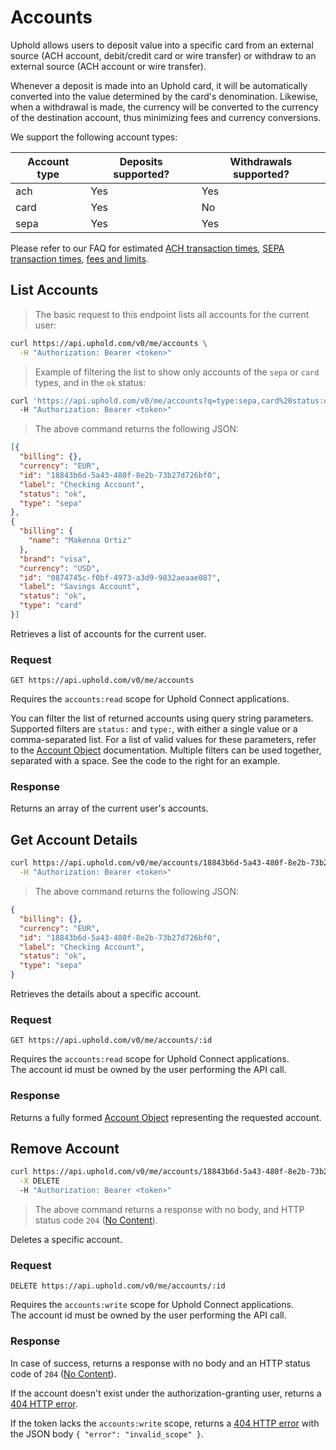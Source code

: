 # Accounts

Uphold allows users to deposit value into a specific card from an external source (ACH account, debit/credit card or wire transfer) or withdraw to an external source (ACH account or wire transfer).

Whenever a deposit is made into an Uphold card, it will be automatically converted into the value determined by the card's denomination.
Likewise, when a withdrawal is made, the currency will be converted to the currency of the destination account, thus minimizing fees and currency conversions.

We support the following account types:

Account type | Deposits supported? | Withdrawals supported?
------------ | ------------------- | ----------------------
ach          | Yes                 | Yes
card         | Yes                 | No
sepa         | Yes                 | Yes

Please refer to our FAQ for estimated [ACH transaction times](https://support.uphold.com/hc/en-us/articles/206762103-How-to-add-and-withdraw-funds-via-bank-transfer-U-S-), [SEPA transaction times](https://support.uphold.com/hc/en-us/articles/205803186-How-to-add-and-withdraw-funds-via-bank-transfer-Europe-), [fees and limits](https://support.uphold.com/hc/en-us/articles/206118653-Transaction-Trading-Limits).

## List Accounts

> The basic request to this endpoint lists all accounts for the current user:

```bash
curl https://api.uphold.com/v0/me/accounts \
  -H "Authorization: Bearer <token>"
```

> Example of filtering the list to show only accounts of the `sepa` or `card` types, and in the `ok` status:

```bash
curl 'https://api.uphold.com/v0/me/accounts?q=type:sepa,card%20status:ok'
  -H "Authorization: Bearer <token>"
```

> The above command returns the following JSON:

```json
[{
  "billing": {},
  "currency": "EUR",
  "id": "18843b6d-5a43-480f-8e2b-73b27d726bf0",
  "label": "Checking Account",
  "status": "ok",
  "type": "sepa"
},
{
  "billing": {
    "name": "Makenna Ortiz"
  },
  "brand": "visa",
  "currency": "USD",
  "id": "0874745c-f0bf-4973-a3d9-9832aeaae087",
  "label": "Savings Account",
  "status": "ok",
  "type": "card"
}]
```

Retrieves a list of accounts for the current user.

### Request

`GET https://api.uphold.com/v0/me/accounts`

<aside class="notice">
  Requires the <code>accounts:read</code> scope for Uphold Connect applications.
</aside>

You can filter the list of returned accounts using query string parameters.
Supported filters are `status:` and `type:`, with either a single value or a comma-separated list.
For a list of valid values for these parameters, refer to the [Account Object](#account-object) documentation.
Multiple filters can be used together, separated with a space.
See the code to the right for an example.

### Response

Returns an array of the current user's accounts.

## Get Account Details

```bash
curl https://api.uphold.com/v0/me/accounts/18843b6d-5a43-480f-8e2b-73b27d726bf0 \
  -H "Authorization: Bearer <token>"
```

> The above command returns the following JSON:

```json
{
  "billing": {},
  "currency": "EUR",
  "id": "18843b6d-5a43-480f-8e2b-73b27d726bf0",
  "label": "Checking Account",
  "status": "ok",
  "type": "sepa"
}
```

Retrieves the details about a specific account.

### Request

`GET https://api.uphold.com/v0/me/accounts/:id`

<aside class="notice">
  Requires the <code>accounts:read</code> scope for Uphold Connect applications.
</aside>
<aside class="notice">
  The account id must be owned by the user performing the API call.
</aside>

### Response

Returns a fully formed [Account Object](#account-object) representing the requested account.

## Remove Account

```bash
curl https://api.uphold.com/v0/me/accounts/18843b6d-5a43-480f-8e2b-73b27d726bf0 \
  -X DELETE
  -H "Authorization: Bearer <token>"
```

> The above command returns a response with no body, and HTTP status code `204`
([No Content](https://datatracker.ietf.org/doc/html/rfc7231#section-6.3.5)).

Deletes a specific account.

### Request

`DELETE https://api.uphold.com/v0/me/accounts/:id`

<aside class="notice">
  Requires the <code>accounts:write</code> scope for Uphold Connect applications.
</aside>
<aside class="notice">
  The account id must be owned by the user performing the API call.
</aside>

### Response

In case of success, returns a response with no body and an HTTP status code of `204`
([No Content](https://datatracker.ietf.org/doc/html/rfc7231#section-6.3.5)).

If the account doesn't exist under the authorization-granting user, returns a <a href="#errors">404 HTTP error</a>.

If the token lacks the `accounts:write` scope, returns a <a href="#errors">404 HTTP error</a>
with the JSON body `{ "error": "invalid_scope" }`.
